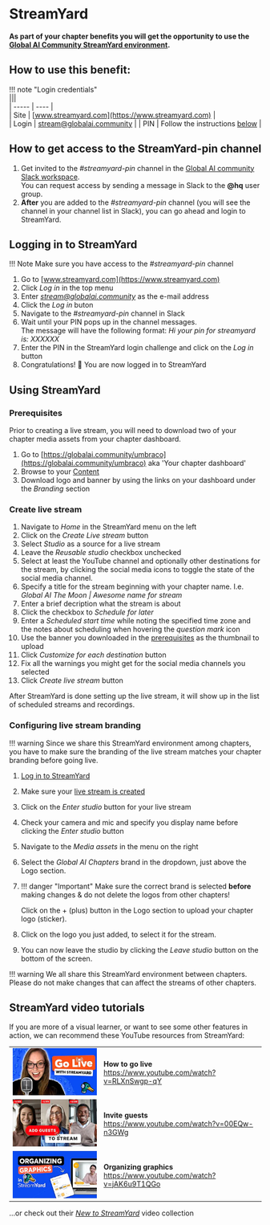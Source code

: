 # StreamYard

**As part of your chapter benefits you will get the opportunity to use the [Global AI Community StreamYard environment](https://www.streamyard.com).**

## How to use this benefit:

!!! note "Login credentials"  
    |||  
    | ----- | ---- |  
    | Site  | [www.streamyard.com](https://www.streamyard.com) |  
    | Login | stream@globalai.community |
    | PIN   | Follow the instructions [below](#how-to-get-access-to-the-streamyard-pin-channel) |

## How to get access to the StreamYard-pin channel

1. Get invited to the *#streamyard-pin* channel in the [Global AI community Slack workspace](slack.md).  
You can request access by sending a message in Slack to the **@hq** user group.
2. **After** you are added to the *#streamyard-pin* channel (you will see the channel in your channel list in Slack), you can go ahead and login to StreamYard.

## Logging in to StreamYard
!!! Note
    Make sure you have access to the *#streamyard-pin* channel  

1. Go to [www.streamyard.com](https://www.streamyard.com)
2. Click *Log in* in the top menu
3. Enter *stream@globalai.community* as the e-mail address
4. Click the *Log in* buton
5. Navigate to the *#streamyard-pin* channel in Slack
6. Wait until your PIN pops up in the channel messages.  
The message will have the following format: *Hi your pin for streamyard is: XXXXXX*
7. Enter the PIN in the StreamYard login challenge and click on the *Log in* button
8. Congratulations! 🎉 You are now logged in to StreamYard

## Using StreamYard

### Prerequisites
Prior to creating a live stream, you will need to download two of your chapter media assets from your chapter dashboard.  
1. Go to [https://globalai.community/umbraco](https://globalai.community/umbraco) aka 'Your chapter dashboard'  
2. Browse to your [Content](https://globalai.community/umbraco#/content)  
3. Download logo and banner by using the links on your dashboard under the *Branding* section

### Create live stream
1. Navigate to *Home* in the StreamYard menu on the left 
2. Click on the *Create Live stream* button
3. Select *Studio* as a source for a live stream
4. Leave the *Reusable studio* checkbox unchecked
5. Select at least the YouTube channel and optionally other destinations for the stream, by clicking the social media icons to toggle the state of the social media channel.
6. Specify a title for the stream beginning with your chapter name. I.e. *Global AI The Moon | Awesome name for stream*
7. Enter a brief decription what the stream is about
8. Click the checkbox to *Schedule for later*
9. Enter a *Scheduled start time* while noting the specified time zone and the notes about scheduling when hovering the *question mark* icon
10. Use the banner you downloaded in the [prerequisites](#prerequisites) as the thumbnail to upload
11. Click *Customize for each destination* button
12. Fix all the warnings you might get for the social media channels you selected
13. Click *Create live stream* button 

After StreamYard is done setting up the live stream, it will show up in the list of scheduled streams and recordings.

### Configuring live stream branding
!!! warning
    Since we share this StreamYard environment among chapters, you have to make sure the branding of the live stream matches your chapter branding before going live.

1. [Log in to StreamYard](#logging-in-to-streamyard)
2. Make sure your [live stream is created](#create-live-stream)
3. Click on the *Enter studio* button for your live stream
4. Check your camera and mic and specify you display name before clicking the *Enter studio* button
5. Navigate to the *Media assets* in the menu on the right
6. Select the *Global AI Chapters* brand in the dropdown, just above the Logo section. 
7. !!! danger "Important"
    Make sure the correct brand is selected **before** making changes & do not delete the logos from other chapters!

    Click on the + (plus) button in the Logo section to upload your chapter logo (sticker).  
8. Click on the logo you just added, to select it for the stream.  
9. You can now leave the studio by clicking the *Leave studio* button on the bottom of the screen.

!!! warning
    We all share this StreamYard environment between chapters. Please do not make changes that can affect the streams of other chapters.


## StreamYard video tutorials

If you are more of a visual learner, or want to see some other features in action, we can recommend these YouTube resources from StreamYard:  

|||  
| ----- | ----- |  
| ![Alt text](media/go-live.webp "How to go live")          | **How to go live**<br> https://www.youtube.com/watch?v=RLXnSwgp-qY |  .
| ![Alt text](media/invite-guests.webp "Invite Guests")     | **Invite guests**<br>  https://www.youtube.com/watch?v=00EQw-n3GWg |  
| ![Alt text](media/graphics.webp "Organizing graphics")    | **Organizing graphics**<br>  https://www.youtube.com/watch?v=jAK6u9T1QGo |  


...or check out their [*New to StreamYard*](https://www.youtube.com/playlist?list=PLxqZPGZQ-k74PbwvByNzMAZ-umZ-5ZzBF) video collection
